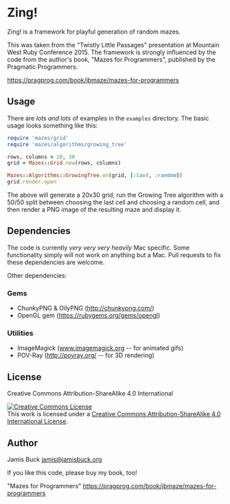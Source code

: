 # Zing!

Zing! is a framework for playful generation of random mazes.

This was taken from the "Twistly Little Passages" presentation at
Mountain West Ruby Conference 2015. The framework is strongly
influenced by the code from the author's book, "Mazes for Programmers",
published by the Pragmatic Programmers:

https://pragprog.com/book/jbmaze/mazes-for-programmers

## Usage

There are *lots and lots* of examples in the `examples` directory. The
basic usage looks something like this:

~~~ruby
require 'mazes/grid'
require 'mazes/algorithms/growing_tree'

rows, columns = 20, 30
grid = Mazes::Grid.new(rows, columns)

Mazes::Algorithms::GrowingTree.on(grid, [:last, :random])
grid.render.open
~~~

The above will generate a 20x30 grid, run the Growing Tree algorithm
with a 50/50 split between choosing the last cell and choosing a
random cell, and then render a PNG image of the resulting maze and
display it.

## Dependencies

The code is currently *very very very heavily* Mac specific. Some functionality simply will not work on anything but a Mac. Pull requests to fix these dependencies are welcome.

Other dependencies:

### Gems

* ChunkyPNG & OilyPNG (http://chunkypng.com/)
* OpenGL gem (https://rubygems.org/gems/opengl)

### Utilities

* ImageMagick (www.imagemagick.org -- for animated gifs)
* POV-Ray (http://povray.org/ -- for 3D rendering)

## License

Creative Commons Attribution-ShareAlike 4.0 International

<a rel="license" href="http://creativecommons.org/licenses/by-sa/4.0/"><img alt="Creative Commons License" style="border-width:0" src="https://i.creativecommons.org/l/by-sa/4.0/88x31.png" /></a><br />This work is licensed under a <a rel="license" href="http://creativecommons.org/licenses/by-sa/4.0/">Creative Commons Attribution-ShareAlike 4.0 International License</a>.

## Author

Jamis Buck <jamis@jamisbuck.org>

If you like this code, please buy my book, too!

"Mazes for Programmers"
https://pragprog.com/book/jbmaze/mazes-for-programmers
